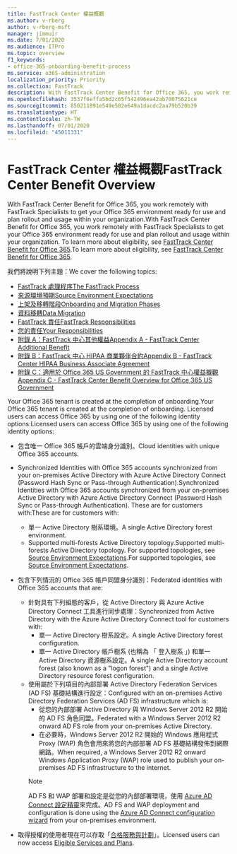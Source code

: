```yaml
---
title: FastTrack Center 權益概觀
ms.author: v-rberg
author: v-rberg-msft
manager: jimmuir
ms.date: 7/01/2020
ms.audience: ITPro
ms.topic: overview
f1_keywords:
- office-365-onboarding-benefit-process
ms.service: o365-administration
localization_priority: Priority
ms.collection: FastTrack
description: With FastTrack Center Benefit for Office 365, you work remotely with FastTrack Specialists to get your Office 365 environment ready for use and plan rollout and usage within your organization. To learn more about eligibility, see FastTrack Center Benefit for Office 365.
ms.openlocfilehash: 3537f6effa5bd2c65f542496ea42ab70075621ce
ms.sourcegitcommit: 850211891e549e582e649a1dacdc2aa79b520b39
ms.translationtype: HT
ms.contentlocale: zh-TW
ms.lasthandoff: 07/01/2020
ms.locfileid: "45011331"
---
```

# <a name="fasttrack-center-benefit-overview"></a><span data-ttu-id="da245-104">FastTrack Center 權益概觀</span><span class="sxs-lookup"><span data-stu-id="da245-104">FastTrack Center Benefit Overview</span></span>

<span data-ttu-id="da245-105">With FastTrack Center Benefit for Office 365, you work remotely with FastTrack Specialists to get your Office 365 environment ready for use and plan rollout and usage within your organization.</span><span class="sxs-lookup"><span data-stu-id="da245-105">With FastTrack Center Benefit for Office 365, you work remotely with FastTrack Specialists to get your Office 365 environment ready for use and plan rollout and usage within your organization.</span></span> <span data-ttu-id="da245-106">To learn more about eligibility, see [FastTrack Center Benefit for Office 365](O365-fasttrack-benefit-for-office-365.md).</span><span class="sxs-lookup"><span data-stu-id="da245-106">To learn more about eligibility, see [FastTrack Center Benefit for Office 365](O365-fasttrack-benefit-for-office-365.md).</span></span>
  
<span data-ttu-id="da245-107">我們將說明下列主題：</span><span class="sxs-lookup"><span data-stu-id="da245-107">We cover the following topics:</span></span>
- [<span data-ttu-id="da245-108">FastTrack 處理程序</span><span class="sxs-lookup"><span data-stu-id="da245-108">The FastTrack Process</span></span>](O365-fasttrack-process.md) 
- [<span data-ttu-id="da245-109">來源環境預期</span><span class="sxs-lookup"><span data-stu-id="da245-109">Source Environment Expectations</span></span>](O365-source-environment-expectations.md)
- [<span data-ttu-id="da245-110">上架及移轉階段</span><span class="sxs-lookup"><span data-stu-id="da245-110">Onboarding and Migration Phases</span></span>](O365-onboarding-and-migration.md)
- [<span data-ttu-id="da245-111">資料移轉</span><span class="sxs-lookup"><span data-stu-id="da245-111">Data Migration</span></span>](O365-data-migration.md)
- [<span data-ttu-id="da245-112">FastTrack 責任</span><span class="sxs-lookup"><span data-stu-id="da245-112">FastTrack Responsibilities</span></span>](O365-fasttrack-responsibilities.md)
- [<span data-ttu-id="da245-113">您的責任</span><span class="sxs-lookup"><span data-stu-id="da245-113">Your Responsibilities</span></span>](O365-your-responsibilities.md) 
- [<span data-ttu-id="da245-114">附錄 A：FastTrack 中心其他權益</span><span class="sxs-lookup"><span data-stu-id="da245-114">Appendix A - FastTrack Center Additional Benefit</span></span>](O365-fasttrack-additional-benefits.md)
- [<span data-ttu-id="da245-115">附錄 B：FastTrack 中心 HIPAA 商業夥伴合約</span><span class="sxs-lookup"><span data-stu-id="da245-115">Appendix B - FastTrack Center HIPAA Business Associate Agreement</span></span>](O365-hipaa-business-associate-agreement.md)
- [<span data-ttu-id="da245-116">附錄 C：適用於 Office 365 US Government 的 FastTrack 中心權益概觀</span><span class="sxs-lookup"><span data-stu-id="da245-116">Appendix C - FastTrack Center Benefit Overview for Office 365 US Government</span></span>](US-Gov-appendix-overview.md)
    
<span data-ttu-id="da245-117">Your Office 365 tenant is created at the completion of onboarding.</span><span class="sxs-lookup"><span data-stu-id="da245-117">Your Office 365 tenant is created at the completion of onboarding.</span></span> <span data-ttu-id="da245-118">Licensed users can access Office 365 by using one of the following identity options:</span><span class="sxs-lookup"><span data-stu-id="da245-118">Licensed users can access Office 365 by using one of the following identity options:</span></span>
- <span data-ttu-id="da245-119">包含唯一 Office 365 帳戶的雲端身分識別。</span><span class="sxs-lookup"><span data-stu-id="da245-119">Cloud identities with unique Office 365 accounts.</span></span>
- <span data-ttu-id="da245-120">Synchronized Identities with Office 365 accounts synchronized from your on-premises Active Directory with Azure Active Directory Connect (Password Hash Sync or Pass-through Authentication).</span><span class="sxs-lookup"><span data-stu-id="da245-120">Synchronized Identities with Office 365 accounts synchronized from your on-premises Active Directory with Azure Active Directory Connect (Password Hash Sync or Pass-through Authentication).</span></span> <span data-ttu-id="da245-121">These are for customers with:</span><span class="sxs-lookup"><span data-stu-id="da245-121">These are for customers with:</span></span>
  - <span data-ttu-id="da245-122">單一 Active Directory 樹系環境。</span><span class="sxs-lookup"><span data-stu-id="da245-122">A single Active Directory forest environment.</span></span>
  - <span data-ttu-id="da245-123">Supported multi-forests Active Directory topology.</span><span class="sxs-lookup"><span data-stu-id="da245-123">Supported multi-forests Active Directory topology.</span></span> <span data-ttu-id="da245-124">For supported topologies, see [Source Environment Expectations](O365-source-environment-expectations.md).</span><span class="sxs-lookup"><span data-stu-id="da245-124">For supported topologies, see [Source Environment Expectations](O365-source-environment-expectations.md).</span></span>
- <span data-ttu-id="da245-125">包含下列情況的 Office 365 帳戶同盟身分識別：</span><span class="sxs-lookup"><span data-stu-id="da245-125">Federated identities with Office 365 accounts that are:</span></span>
  - <span data-ttu-id="da245-126">針對具有下列組態的客戶，從 Active Directory 與 Azure Active Directory Connect 工具進行同步處理︰</span><span class="sxs-lookup"><span data-stu-id="da245-126">Synchronized from Active Directory with the Azure Active Directory Connect tool for customers with:</span></span>
      - <span data-ttu-id="da245-127">單一 Active Directory 樹系設定。</span><span class="sxs-lookup"><span data-stu-id="da245-127">A single Active Directory forest configuration.</span></span>
      - <span data-ttu-id="da245-128">單一 Active Directory 帳戶樹系 (也稱為 「 登入樹系 」) 和單一 Active Directory 資源樹系設定。</span><span class="sxs-lookup"><span data-stu-id="da245-128">A single Active Directory account forest (also known as a "logon forest") and a single Active Directory resource forest configuration.</span></span>
  - <span data-ttu-id="da245-129">使用屬於下列項目的內部部署 Active Directory Federation Services (AD FS) 基礎結構進行設定：</span><span class="sxs-lookup"><span data-stu-id="da245-129">Configured with an on-premises Active Directory Federation Services (AD FS) infrastructure which is:</span></span>
      - <span data-ttu-id="da245-130">從您的內部部署 Active Directory 與 Windows Server 2012 R2 開始的 AD FS 角色同盟。</span><span class="sxs-lookup"><span data-stu-id="da245-130">Federated with a Windows Server 2012 R2 onward AD FS role from your on-premises Active Directory.</span></span>
      - <span data-ttu-id="da245-131">在必要時，Windows Server 2012 R2 開始的 Windows 應用程式 Proxy (WAP) 角色會用來將您的內部部署 AD FS 基礎結構發佈到網際網路。</span><span class="sxs-lookup"><span data-stu-id="da245-131">When required, a Windows Server 2012 R2 onward Windows Application Proxy (WAP) role used to publish your on-premises AD FS infrastructure to the internet.</span></span>
    > [!NOTE]
    > <span data-ttu-id="da245-132">AD FS 和 WAP 部署和設定是從您的內部部署環境，使用 [Azure AD Connect 設定精靈](https://go.microsoft.com/fwlink/?linkid=844794)來完成。</span><span class="sxs-lookup"><span data-stu-id="da245-132">AD FS and WAP deployment and configuration is done using the [Azure AD Connect configuration wizard](https://go.microsoft.com/fwlink/?linkid=844794) from your on-premises environment.</span></span> 
  
- <span data-ttu-id="da245-133">取得授權的使用者現在可以存取「[合格服務與計劃](M365-eligible-services-and-plans.md)」。</span><span class="sxs-lookup"><span data-stu-id="da245-133">Licensed users can now access [Eligible Services and Plans](M365-eligible-services-and-plans.md).</span></span>

